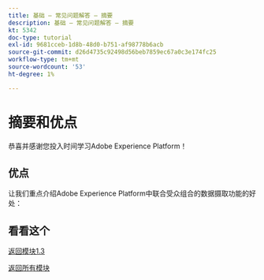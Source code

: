 ```yaml
---
title: 基础 — 常见问题解答 — 摘要
description: 基础 — 常见问题解答 — 摘要
kt: 5342
doc-type: tutorial
exl-id: 9681cceb-1d8b-48d0-b751-af98778b6acb
source-git-commit: d26d4735c92498d56beb7859ec67a0c3e174fc25
workflow-type: tm+mt
source-wordcount: '53'
ht-degree: 1%

---
```


# 摘要和优点

恭喜并感谢您投入时间学习Adobe Experience Platform！

## 优点

让我们重点介绍Adobe Experience Platform中联合受众组合的数据摄取功能的好处：



## 看看这个


[返回模块1.3](./fac.md)

[返回所有模块](../../../overview.md)
